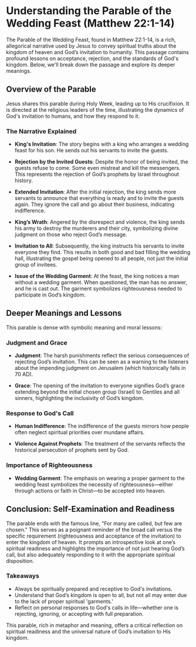 # Understanding the Parable of the Wedding Feast (Matthew 22:1-14)

The Parable of the Wedding Feast, found in Matthew 22:1-14, is a rich, allegorical narrative used by Jesus to convey spiritual truths about the kingdom of heaven and God’s invitation to humanity. This passage contains profound lessons on acceptance, rejection, and the standards of God's kingdom. Below, we'll break down the passage and explore its deeper meanings.

## Overview of the Parable

Jesus shares this parable during Holy Week, leading up to His crucifixion. It is directed at the religious leaders of the time, illustrating the dynamics of God's invitation to humans, and how they respond to it.

### The Narrative Explained

- **King's Invitation**: The story begins with a king who arranges a wedding feast for his son. He sends out his servants to invite the guests.

- **Rejection by the Invited Guests**: Despite the honor of being invited, the guests refuse to come. Some even mistreat and kill the messengers. This represents the rejection of God’s prophets by Israel throughout history.

- **Extended Invitation**: After the initial rejection, the king sends more servants to announce that everything is ready and to invite the guests again. They ignore the call and go about their business, indicating indifference.

- **King’s Wrath**: Angered by the disrespect and violence, the king sends his army to destroy the murderers and their city, symbolizing divine judgment on those who reject God’s message.

- **Invitation to All**: Subsequently, the king instructs his servants to invite everyone they find. This results in both good and bad filling the wedding hall, illustrating the gospel being opened to all people, not just the initial group of invitees.

- **Issue of the Wedding Garment**: At the feast, the king notices a man without a wedding garment. When questioned, the man has no answer, and he is cast out. The garment symbolizes righteousness needed to participate in God’s kingdom.

## Deeper Meanings and Lessons

This parable is dense with symbolic meaning and moral lessons:

### Judgment and Grace

- **Judgment**: The harsh punishments reflect the serious consequences of rejecting God’s invitation. This can be seen as a warning to the listeners about the impending judgment on Jerusalem (which historically falls in 70 AD).

- **Grace**: The opening of the invitation to everyone signifies God’s grace extending beyond the initial chosen group (Israel) to Gentiles and all sinners, highlighting the inclusivity of God’s kingdom.

### Response to God's Call

- **Human Indifference**: The indifference of the guests mirrors how people often neglect spiritual priorities over mundane affairs.

- **Violence Against Prophets**: The treatment of the servants reflects the historical persecution of prophets sent by God.

### Importance of Righteousness

- **Wedding Garment**: The emphasis on wearing a proper garment to the wedding feast symbolizes the necessity of righteousness—either through actions or faith in Christ—to be accepted into heaven.

## Conclusion: Self-Examination and Readiness

The parable ends with the famous line, "For many are called, but few are chosen." This serves as a poignant reminder of the broad call versus the specific requirement (righteousness and acceptance of the invitation) to enter the kingdom of heaven. It prompts an introspective look at one’s spiritual readiness and highlights the importance of not just hearing God’s call, but also adequately responding to it with the appropriate spiritual disposition.

### Takeaways

- Always be spiritually prepared and receptive to God's invitations.
- Understand that God’s kingdom is open to all, but not all may enter due to the lack of proper spiritual 'garments.'
- Reflect on personal responses to God's calls in life—whether one is rejecting, ignoring, or accepting with full preparation.

This parable, rich in metaphor and meaning, offers a critical reflection on spiritual readiness and the universal nature of God’s invitation to His kingdom.